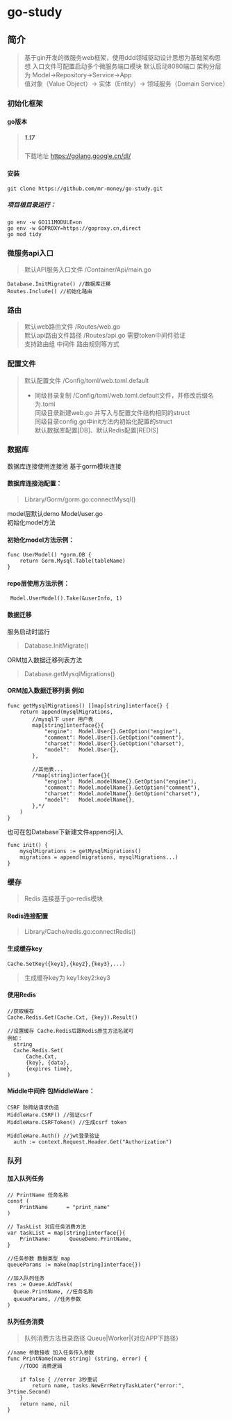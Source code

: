 # go-study

## 简介

> 基于gin开发的微服务web框架，使用ddd领域驱动设计思想为基础架构思想
> 入口文件可配置启动多个微服务端口模块 默认启动8080端口
> 架构分层为 Model->Repository->Service->App  
> 值对象（Value Object）→ 实体（Entity）→ 领域服务（Domain Service）

### 初始化框架

#### go版本

> ##### 1.17
> 下载地址 https://golang.google.cn/dl/

#### 安装

```git
git clone https://github.com/mr-money/go-study.git
```

##### 项目根目录运行：

```shell
go env -w GO111MODULE=on  
go env -w GOPROXY=https://goproxy.cn,direct  
go mod tidy
```

### 微服务api入口

> 默认API服务入口文件 /Container/Api/main.go   
``` golang
Database.InitMigrate() //数据库迁移
Routes.Include() //初始化路由
```

### 路由

> 默认web路由文件 /Routes/web.go  
> 默认api路由文件路径 /Routes/api.go 需要token中间件验证  
> 支持路由组 中间件 路由规则等方式

### 配置文件

> 默认配置文件 /Config/toml/web.toml.default
>- 同级目录复制 /Config/toml/web.toml.default文件，并修改后缀名为.toml  
   同级目录新建web.go 并写入与配置文件结构相同的struct  
   同级目录config.go中init方法内初始化配置的struct  
   默认数据库配置[DB]、默认Redis配置[REDIS]

### 数据库

数据库连接使用连接池 基于gorm模块连接

#### 数据库连接池配置：

> Library/Gorm/gorm.go:connectMysql()

model层默认demo Model/user.go  
初始化model方法

#### 初始化model方法示例：

``` golang
func UserModel() *gorm.DB {
	return Gorm.Mysql.Table(tableName)
}
```

#### repo层使用方法示例：

``` golang
 Model.UserModel().Take(&userInfo, 1)
```

#### 数据迁移

服务启动时运行
> Database.InitMigrate()

ORM加入数据迁移列表方法
> Database.getMysqlMigrations()

#### ORM加入数据迁移列表 例如

``` golang
func getMysqlMigrations() []map[string]interface{} {
	return append(mysqlMigrations,
		//mysql下 user 用户表
		map[string]interface{}{
			"engine":  Model.User{}.GetOption("engine"),
			"comment": Model.User{}.GetOption("comment"),
			"charset": Model.User{}.GetOption("charset"),
			"model":   Model.User{},
		},

		//其他表...
		/*map[string]interface{}{
			"engine":  Model.modelName{}.GetOption("engine"),
			"comment": Model.modelName{}.GetOption("comment"),
			"charset": Model.modelName{}.GetOption("charset"),
			"model":   Model.modelName{},
		},*/
	)
}
```

也可在包Database下新建文件append引入

``` golang
func init() {
	mysqlMigrations := getMysqlMigrations()
	migrations = append(migrations, mysqlMigrations...)
}
```

### 缓存

> Redis 连接基于go-redis模块

#### Redis连接配置

> Library/Cache/redis.go:connectRedis()

#### 生成缓存key

``` golang
Cache.SetKey({key1},{key2},{key3},...)  
```

> 生成缓存key为 key1:key2:key3

#### 使用Redis

``` golang
//获取缓存
Cache.Redis.Get(Cache.Cxt, {key}).Result()

//设置缓存 Cache.Redis后跟Redis原生方法名就可
例如：
  string
  Cache.Redis.Set(
      Cache.Cxt,
      {key}, {data},
      {expires time},
)

```

#### Middle中间件 包MiddleWare：

``` golang
CSRF 防跨站请求伪造
MiddleWare.CSRF() //验证csrf
MiddleWare.CSRFToken() //生成csrf token

MiddleWare.Auth() //jwt登录验证
  auth := context.Request.Header.Get("Authorization")

```

### 队列

#### 加入队列任务

``` golang
// PrintName 任务名称
const (
	PrintName      = "print_name"
)

// TaskList 对应任务消费方法
var taskList = map[string]interface{}{
	PrintName:      QueueDemo.PrintName,
}

//任务参数 数据类型 map
queueParams := make(map[string]interface{})

//加入队列任务
res := Queue.AddTask(
  Queue.PrintName, //任务名称
  queueParams, //任务参数
)
```

#### 队列任务消费
> 队列消费方法目录路径 Queue|Worker|{对应APP下路径} 

```golang
//name 参数接收 加入任务传入参数
func PrintName(name string) (string, error) {
    //TODO 消费逻辑
	
	if false { //error 3秒重试
		return name, tasks.NewErrRetryTaskLater("error:", 3*time.Second)
	}
	return name, nil
}

```




